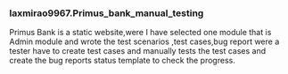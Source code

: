### laxmirao9967.Primus_bank_manual_testing
Primus Bank is a static website,were I have selected one module that is Admin module and wrote the test scenarios ,test cases,bug report were a tester have to create test cases and manually tests the test cases and create the bug reports status template to check the progress.

